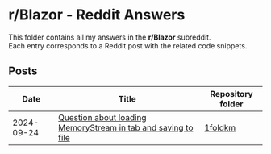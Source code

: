 # r/Blazor - Reddit Answers

This folder contains all my answers in the **r/Blazor** subreddit.  
Each entry corresponds to a Reddit post with the related code snippets.

## Posts

| Date       | Title                                                                             | Repository folder                                   |
|------------|-----------------------------------------------------------------------------------|-----------------------------------------------|
| 2024-09-24 | [Question about loading MemoryStream in tab and saving to file](https://www.reddit.com/r/Blazor/comments/1foldkm/question_about_loading_memorystream_in_tab_and/) | [1foldkm](./1foldkm)          |
